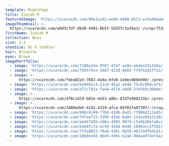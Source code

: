 ```yaml
---
template: ModelPage
title: Isaiah M
featuredImage: 'https://ucarecdn.com/09e1ac02-ee84-4490-b513-ec5a46bab42a/'
imageThumbnail: >-
  https://ucarecdn.com/e8d3c7df-d6d8-4401-8b5f-5d35fc3a3ba3/-/crop/753x1082/484,191/-/preview/
firstName: Isaiah M
collection: Boys
size: 2-3
shoeSize: US 9 Toddler
hair: Brunette
eyes: Brown
imagePortfolio:
  - image: 'https://ucarecdn.com/f100a34a-9787-4f47-aa9a-abdee241416a/'
  - image: 'https://ucarecdn.com/f99574ce-28d7-4220-86b5-f79fb2d2ff12/'
  - image: >-
      https://ucarecdn.com/fdea02a5-7882-4a9a-bfe8-1e8ec888eb90/-/preview/-/rotate/90/
  - image: 'https://ucarecdn.com/be9461c4-21c8-45a2-a646-f5c6c0b8caf4/'
  - image: 'https://ucarecdn.com/d71c781a-fa44-4174-a669-2fef03c3046e/'
  - image: >-
      https://ucarecdn.com/d78c1d19-b81e-4e53-a0bc-81d7e988131b/-/preview/-/rotate/90/
  - image: >-
      https://ucarecdn.com/2480ede6-41d2-4319-afca-66f01fe0f397/-/crop/672x1134/787,782/-/preview/
  - image: 'https://ucarecdn.com/686c0c69-f7b8-41db-8ad1-7f068d113a85/'
  - image: 'https://ucarecdn.com/747ee715-3395-43de-ba8c-143ee03e5130/'
  - image: 'https://ucarecdn.com/eb447485-e96e-4985-9078-c5e9b38efa8c/'
  - image: 'https://ucarecdn.com/b484fcfa-ec58-42d4-be4b-18963cc5f592/'
  - image: 'https://ucarecdn.com/ff3e8823-f0a6-438c-9b59-4617e9fbdcb1/'
  - image: 'https://ucarecdn.com/19b8ee92-8b49-4d91-b2a6-9bbae8f4ef4a/'
---
```


